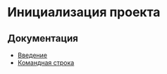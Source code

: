 Инициализация проекта
===

## Документация

* [Введение](intro.md)
* [Командная строка](console.md)
